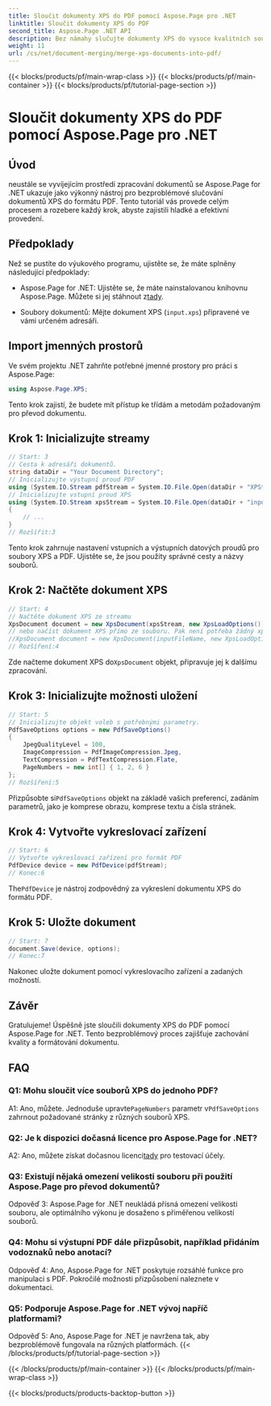 ```yaml
---
title: Sloučit dokumenty XPS do PDF pomocí Aspose.Page pro .NET
linktitle: Sloučit dokumenty XPS do PDF
second_title: Aspose.Page .NET API
description: Bez námahy slučujte dokumenty XPS do vysoce kvalitních souborů PDF pomocí Aspose.Page for .NET. Postupujte podle našeho podrobného průvodce pro hladký převod dokumentů.
weight: 11
url: /cs/net/document-merging/merge-xps-documents-into-pdf/
---
```


{{< blocks/products/pf/main-wrap-class >}}
{{< blocks/products/pf/main-container >}}
{{< blocks/products/pf/tutorial-page-section >}}

# Sloučit dokumenty XPS do PDF pomocí Aspose.Page pro .NET

## Úvod

neustále se vyvíjejícím prostředí zpracování dokumentů se Aspose.Page for .NET ukazuje jako výkonný nástroj pro bezproblémové slučování dokumentů XPS do formátu PDF. Tento tutoriál vás provede celým procesem a rozebere každý krok, abyste zajistili hladké a efektivní provedení.

## Předpoklady

Než se pustíte do výukového programu, ujistěte se, že máte splněny následující předpoklady:

-  Aspose.Page for .NET: Ujistěte se, že máte nainstalovanou knihovnu Aspose.Page. Můžete si jej stáhnout z[tady](https://releases.aspose.com/page/net/).

- Soubory dokumentů: Mějte dokument XPS (`input.xps`) připravené ve vámi určeném adresáři.

## Import jmenných prostorů

Ve svém projektu .NET zahrňte potřebné jmenné prostory pro práci s Aspose.Page:

```csharp
using Aspose.Page.XPS;
```

Tento krok zajistí, že budete mít přístup ke třídám a metodám požadovaným pro převod dokumentu.

## Krok 1: Inicializujte streamy

```csharp
// Start: 3
// Cesta k adresáři dokumentů.
string dataDir = "Your Document Directory";
// Inicializujte výstupní proud PDF
using (System.IO.Stream pdfStream = System.IO.File.Open(dataDir + "XPStoPDF_out.pdf", System.IO.FileMode.OpenOrCreate, System.IO.FileAccess.Write))
// Inicializujte vstupní proud XPS
using (System.IO.Stream xpsStream = System.IO.File.Open(dataDir + "input.xps", System.IO.FileMode.Open))
{
    // ...
}
// Rozšířit:3
```

Tento krok zahrnuje nastavení vstupních a výstupních datových proudů pro soubory XPS a PDF. Ujistěte se, že jsou použity správné cesty a názvy souborů.

## Krok 2: Načtěte dokument XPS

```csharp
// Start: 4
// Načtěte dokument XPS ze streamu
XpsDocument document = new XpsDocument(xpsStream, new XpsLoadOptions());
// nebo načíst dokument XPS přímo ze souboru. Pak není potřeba žádný xpsStream.
//XpsDocument document = new XpsDocument(inputFileName, new XpsLoadOptions());
// Rozšíření:4
```

 Zde načteme dokument XPS do`XpsDocument` objekt, připravuje jej k dalšímu zpracování.

## Krok 3: Inicializujte možnosti uložení

```csharp
// Start: 5
// Inicializujte objekt voleb s potřebnými parametry.
PdfSaveOptions options = new PdfSaveOptions()
{
    JpegQualityLevel = 100,
    ImageCompression = PdfImageCompression.Jpeg,
    TextCompression = PdfTextCompression.Flate,
    PageNumbers = new int[] { 1, 2, 6 }
};
// Rozšíření:5
```

 Přizpůsobte si`PdfSaveOptions` objekt na základě vašich preferencí, zadáním parametrů, jako je komprese obrazu, komprese textu a čísla stránek.

## Krok 4: Vytvořte vykreslovací zařízení

```csharp
// Start: 6
// Vytvořte vykreslovací zařízení pro formát PDF
PdfDevice device = new PdfDevice(pdfStream);
// Konec:6
```

 The`PdfDevice` je nástroj zodpovědný za vykreslení dokumentu XPS do formátu PDF.

## Krok 5: Uložte dokument

```csharp
// Start: 7
document.Save(device, options);
// Konec:7
```

Nakonec uložte dokument pomocí vykreslovacího zařízení a zadaných možností.

## Závěr

Gratulujeme! Úspěšně jste sloučili dokumenty XPS do PDF pomocí Aspose.Page for .NET. Tento bezproblémový proces zajišťuje zachování kvality a formátování dokumentu.

## FAQ

### Q1: Mohu sloučit více souborů XPS do jednoho PDF?

 A1: Ano, můžete. Jednoduše upravte`PageNumbers` parametr v`PdfSaveOptions` zahrnout požadované stránky z různých souborů XPS.

### Q2: Je k dispozici dočasná licence pro Aspose.Page for .NET?

 A2: Ano, můžete získat dočasnou licenci[tady](https://purchase.aspose.com/temporary-license/) pro testovací účely.

### Q3: Existují nějaká omezení velikosti souboru při použití Aspose.Page pro převod dokumentů?

Odpověď 3: Aspose.Page for .NET neukládá přísná omezení velikosti souboru, ale optimálního výkonu je dosaženo s přiměřenou velikostí souborů.

### Q4: Mohu si výstupní PDF dále přizpůsobit, například přidáním vodoznaků nebo anotací?

Odpověď 4: Ano, Aspose.Page for .NET poskytuje rozsáhlé funkce pro manipulaci s PDF. Pokročilé možnosti přizpůsobení naleznete v dokumentaci.

### Q5: Podporuje Aspose.Page for .NET vývoj napříč platformami?

Odpověď 5: Ano, Aspose.Page for .NET je navržena tak, aby bezproblémově fungovala na různých platformách.
{{< /blocks/products/pf/tutorial-page-section >}}

{{< /blocks/products/pf/main-container >}}
{{< /blocks/products/pf/main-wrap-class >}}

{{< blocks/products/products-backtop-button >}}
